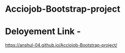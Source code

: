 # Acciojob-Bootstrap-project
# Deloyement Link - 
https://anshul-04.github.io/Acciojob-Bootstrap-project/
